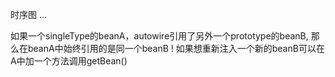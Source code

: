 时序图 ...


如果一个singleType的beanA，autowire引用了另外一个prototype的beanB, 那么在beanA中始终引用的是同一个beanB ! 
如果想重新注入一个新的beanB可以在A中加一个方法调用getBean()
